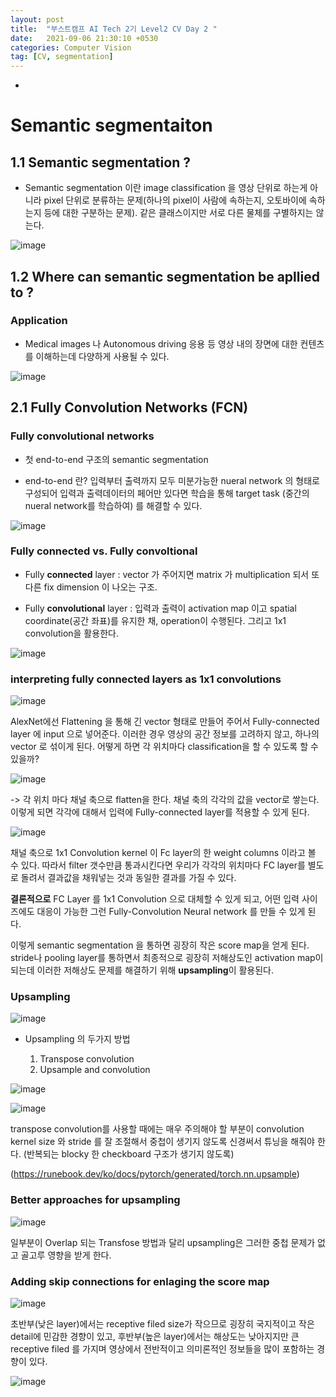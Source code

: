 ```yaml
---
layout: post
title:  "부스트캠프 AI Tech 2기 Level2 CV Day 2 "
date:   2021-09-06 21:30:10 +0530
categories: Computer Vision
tag: [CV, segmentation]
---
```



-



# Semantic segmentaiton

## 1.1 Semantic segmentation ?

- Semantic segmentation 이란 image classification 을 영상 단위로 하는게 아니라 pixel 단위로 분류하는 문제(하나의 pixel이 사람에 속하는지, 오토바이에 속하는지 등에 대한 구분하는 문제). 같은 클래스이지만 서로 다른 물체를 구별하지는 않는다.

![image](https://user-images.githubusercontent.com/61610411/132726433-4b604f66-ffee-44b8-9350-8878ca814083.png)

## 1.2 Where can semantic segmentation be apllied to ?

### Application

- Medical images 나 Autonomous driving 응용 등 영상 내의 장면에 대한 컨텐츠를 이해하는데 다양하게 사용될 수 있다.

![image](https://user-images.githubusercontent.com/61610411/132726935-44217686-cf2c-45c5-8858-328fa2f7d64d.png)


## 2.1 Fully Convolution Networks (FCN)

### Fully convolutional networks

- 첫 end-to-end 구조의 semantic segmentation

- end-to-end 란? 입력부터 출력까지 모두 미분가능한 nueral network 의 형태로 구성되어 입력과 출력데이터의 페어만 있다면 학습을 통해 target task (중간의 nueral network를 학습하여) 를 해결할 수 있다.


![image](https://user-images.githubusercontent.com/61610411/132728155-34cbc1f2-50b8-4c1c-8dab-3f5eb57104e6.png)


### Fully connected vs. Fully convoltional

- Fully **connected** layer : vector 가 주어지면 matrix 가 multiplication 되서 또 다른 fix dimension 이 나오는 구조.

- Fully **convolutional** layer : 입력과 출력이 activation map 이고 spatial coordinate(공간 좌표)를 유지한 채, operation이 수행된다. 그리고 1x1 convolution을 활용한다.

![image](https://user-images.githubusercontent.com/61610411/132728932-25821b17-5da6-4b9d-af97-d7c372d95da0.png)


### interpreting fully connected layers as 1x1 convolutions

![image](https://user-images.githubusercontent.com/61610411/132780348-1d15d5d5-2478-4957-9b93-15e7aba0f7a2.png)

AlexNet에선 Flattening 을 통해 긴 vector 형태로 만들어 주어서 Fully-connected layer 에 input 으로 넣어준다. 이러한 경우 영상의 공간 정보를 고려하지 않고, 하나의 vector 로 섞이게 된다. 어떻게 하면 각 위치마다 classification을 할 수 있도록 할 수 있을까? 

![image](https://user-images.githubusercontent.com/61610411/132780409-8d77e2a8-c49b-4f2d-a77c-62846b216a7d.png)

 -> 각 위치 마다 채널 축으로 flatten을 한다. 채널 축의 각각의 값을 vector로 쌓는다. 이렇게 되면 각각에 대해서 입력에 Fully-connected layer를 적용할 수 있게 된다.

 ![image](https://user-images.githubusercontent.com/61610411/132780780-9ea11928-ecb1-49ab-9096-72d7ecbd6d94.png)

채널 축으로 1x1 Convolution kernel 이 Fc layer의 한 weight columns 이라고 볼 수 있다. 따라서 filter 갯수만큼 통과시킨다면 우리가 각각의 위치마다 FC layer를 별도로 돌려서 결과값을 채워넣는 것과 동일한 결과를 가질 수 있다.

**결론적으로** FC Layer 를 1x1 Convolution 으로 대체할 수 있게 되고, 어떤 입력 사이즈에도 대응이 가능한 그런 Fully-Convolution Neural network 를 만들 수 있게 된다.

이렇게 semantic segmentation 을 통하면 굉장히 작은 score map을 얻게 된다. stride나 pooling layer를 통하면서 최종적으로 굉장히 저해상도인 activation map이 되는데 이러한 저해상도 문제를 해결하기 위해 **upsampling**이 활용된다.


### Upsampling

![image](https://user-images.githubusercontent.com/61610411/132781360-18f4bb8b-e461-4c0e-897a-cb66e1f79800.png)

- Upsampling 의 두가지 방법

    1. Transpose convolution
    2. Upsample and convolution

![image](https://user-images.githubusercontent.com/61610411/132782241-f5bce3b9-75ef-420d-bad3-1e415695fc82.png)

![image](https://user-images.githubusercontent.com/61610411/132782348-b1e8c6f6-8e36-491f-b1e7-9db5dfa3205b.png)

transpose convolution를 사용할 때에는 매우 주의해야 할 부분이 convolution kernel size 와 stride 를 잘 조절해서 중첩이 생기지 않도록 신경써서 튜닝을 해줘야 한다. (반복되는 blocky 한 checkboard 구조가 생기지 않도록)

(https://runebook.dev/ko/docs/pytorch/generated/torch.nn.upsample)

### Better approaches for upsampling

![image](https://user-images.githubusercontent.com/61610411/132785793-61eaea88-99a8-48c9-a215-03c4a4ab4364.png)

일부분이 Overlap 되는 Transfose 방법과 달리 upsampling은 그러한 중첩 문제가 없고 골고루 영향을 받게 한다. 

### Adding skip connections for enlaging the score map

![image](https://user-images.githubusercontent.com/61610411/132786028-1dff3853-4386-462b-b7e1-ae098a53a107.png)

초반부(낮은 layer)에서는 receptive filed size가 작으므로 굉장히 국지적이고 작은 detail에 민감한 경향이 있고, 후반부(높은 layer)에서는 해상도는 낮아지지만 큰 receptive filed 를 가지며 영상에서 전반적이고 의미론적인 정보들을 많이 포함하는 경향이 있다.

![image](https://user-images.githubusercontent.com/61610411/132786506-afb2e082-6d3e-4181-bcdb-0251c56daac9.png)
